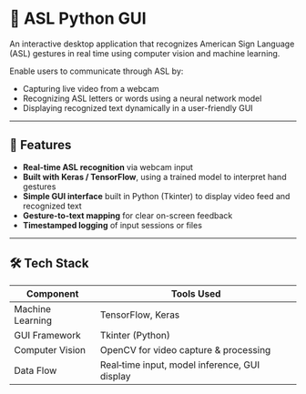 # 🤟 ASL Python GUI

An interactive desktop application that recognizes American Sign Language (ASL) gestures in real time using computer vision and machine learning.

Enable users to communicate through ASL by:
- Capturing live video from a webcam
- Recognizing ASL letters or words using a neural network model
- Displaying recognized text dynamically in a user-friendly GUI

---

## 🧠 Features

- **Real-time ASL recognition** via webcam input
- **Built with Keras / TensorFlow**, using a trained model to interpret hand gestures
- **Simple GUI interface** built in Python (Tkinter) to display video feed and recognized text
- **Gesture-to-text mapping** for clear on-screen feedback
- **Timestamped logging** of input sessions or files

---

## 🛠️ Tech Stack

| Component         | Tools Used                          |
|------------------|-------------------------------------|
| Machine Learning | TensorFlow, Keras                   |
| GUI Framework    | Tkinter (Python)                    |
| Computer Vision  | OpenCV for video capture & processing  |
| Data Flow        | Real‑time input, model inference, GUI display |
